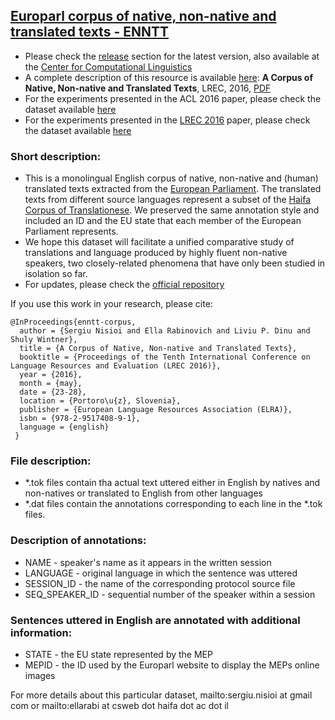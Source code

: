 ## [Europarl corpus of native, non-native and translated texts - ENNTT](https://github.com/senisioi/enntt-release/releases/tag/v1.0)
- Please check the [release](https://github.com/senisioi/enntt-release/releases) section for the latest version, also available at the [Center for Computational Linguistics](http://nlp.unibuc.ro/resources.html)
- A complete description of this resource is available [here](http://www.lrec-conf.org/proceedings/lrec2016/summaries/902.html): **A Corpus of Native, Non-native and Translated Texts**, LREC, 2016, [PDF](http://www.lrec-conf.org/proceedings/lrec2016/pdf/902_Paper.pdf)
- For the experiments presented in the ACL 2016 paper, please check the dataset available [here](https://github.com/senisioi/enntt-release/releases/download/v1.2/ACL2016.tar.gz)
- For the experiments presented in the [LREC 2016](http://www.lrec-conf.org/proceedings/lrec2016/summaries/902.html) paper, please check the dataset available [here](/resources/LREC2016_experiment.tar.gz)

### Short description:
- This is a monolingual English corpus of native, non-native and (human) translated texts extracted from the [European Parliament](http://www.statmt.org/europarl/). The translated texts from different source languages represent a subset of the [Haifa Corpus of Translationese](http://arxiv.org/abs/1509.03611). We preserved the same annotation style and included an ID and the EU state that each member of the European Parliament represents.
- We hope this dataset will facilitate a unified comparative study of translations and language produced by highly fluent non-native speakers, two closely-related phenomena that have only been studied in isolation so far.
- For updates, please check the [official repository](https://github.com/senisioi/enntt-release)



If you use this work in your research, please cite:
```
@InProceedings{enntt-corpus,
  author = {Sergiu Nisioi and Ella Rabinovich and Liviu P. Dinu and Shuly Wintner},
  title = {A Corpus of Native, Non-native and Translated Texts},
  booktitle = {Proceedings of the Tenth International Conference on Language Resources and Evaluation (LREC 2016)},
  year = {2016},
  month = {may},
  date = {23-28},
  location = {Portoro\u{z}, Slovenia},
  publisher = {European Language Resources Association (ELRA)},
  isbn = {978-2-9517408-9-1},
  language = {english}
 }
```

### File description:
-	*.tok files contain tha actual text uttered either in English by natives and non-natives or translated to English from other languages
-	*.dat files contain the annotations corresponding to each line in the *.tok files.

### Description of annotations:
-	NAME - speaker's name as it appears in the written session 
-	LANGUAGE - original language in which the sentence was uttered 
-	SESSION_ID - the name of the corresponding protocol source file 
-	SEQ_SPEAKER_ID - sequential number of the speaker within a session 

### Sentences uttered in English are annotated with additional information:
-	STATE - the EU state represented by the MEP 
-	MEPID - the ID used by the Europarl website to display the MEPs online images

For more details about this particular dataset, mailto:sergiu.nisioi at gmail com or mailto:ellarabi at csweb dot haifa dot ac dot il

